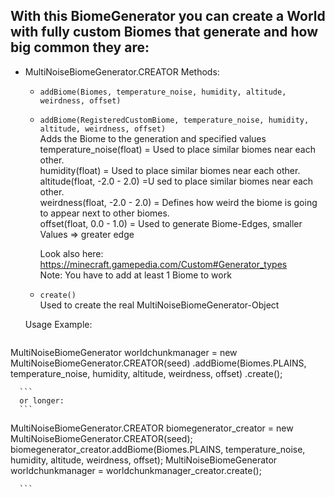 ## With this BiomeGenerator you can create a World with fully custom Biomes that generate and how big common they are:
  - MultiNoiseBiomeGenerator.CREATOR
    Methods:
      - ``` addBiome(Biomes, temperature_noise, humidity, altitude, weirdness, offset) ```<br>
      - ``` addBiome(RegisteredCustomBiome, temperature_noise, humidity, altitude, weirdness, offset) ```<br> 
        Adds the Biome to the generation and specified values<br>
        temperature_noise(float) = Used to place similar biomes near each other.  <br>
        humidity(float) = Used to place similar biomes near each other. <br>
        altitude(float, -2.0 - 2.0) =U sed to place similar biomes near each other. <br>
        weirdness(float, -2.0 - 2.0) = Defines how weird the biome is going to appear next to other biomes. <br>
        offset(float, 0.0 - 1.0) = Used to generate Biome-Edges, smaller Values => greater edge
	
        Look also here: https://minecraft.gamepedia.com/Custom#Generator_types <br>
        Note: You have to add at least 1 Biome to work
        
      - ``` create() ``` <br>
        Used to create the real MultiNoiseBiomeGenerator-Object <br>
        
     Usage Example:
     ```
MultiNoiseBiomeGenerator worldchunkmanager = new MultiNoiseBiomeGenerator.CREATOR(seed)
.addBiome(Biomes.PLAINS, temperature_noise, humidity, altitude, weirdness, offset)
.create();
          
      ```
      or longer:
      ```
MultiNoiseBiomeGenerator.CREATOR biomegenerator_creator = new MultiNoiseBiomeGenerator.CREATOR(seed);
biomegenerator_creator.addBiome(Biomes.PLAINS, temperature_noise, humidity, altitude, weirdness, offset);
MultiNoiseBiomeGenerator worldchunkmanager = worldchunkmanager_creator.create();
          
      ```
